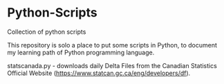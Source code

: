# Python-Scripts
Collection of python scripts


This repository is solo a place to put some scripts in Python, to document my learning path of Python programming language.


statscanada.py - downloads daily Delta Files from the Canadian Statistics Official Website (https://www.statcan.gc.ca/eng/developers/df).
